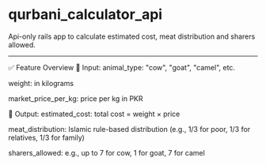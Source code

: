# qurbani_calculator_api

Api-only rails app to calculate estimated cost, meat distribution and sharers allowed. 

---------------------------------

✅ Feature Overview
🔻 Input:
animal_type: "cow", "goat", "camel", etc.

weight: in kilograms

market_price_per_kg: price per kg in PKR

🔺 Output:
estimated_cost: total cost = weight × price

meat_distribution: Islamic rule-based distribution (e.g., 1/3 for poor, 1/3 for relatives, 1/3 for family)

sharers_allowed: e.g., up to 7 for cow, 1 for goat, 7 for camel
